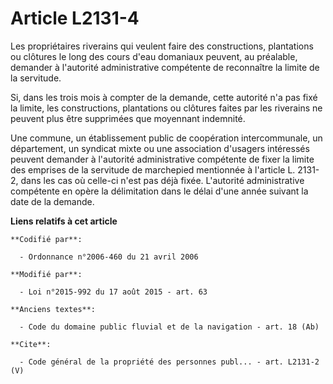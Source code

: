 # Article L2131-4

Les propriétaires riverains qui veulent faire des constructions, plantations ou clôtures le long des cours d'eau domaniaux
peuvent, au préalable, demander à l'autorité administrative compétente de reconnaître la limite de la servitude. 

Si, dans les trois mois à compter de la demande, cette autorité n'a pas fixé la limite, les constructions, plantations ou
clôtures faites par les riverains ne peuvent plus être supprimées que moyennant indemnité. 

Une commune, un établissement public de coopération intercommunale, un département, un syndicat mixte ou une association
d'usagers intéressés peuvent demander à l'autorité administrative compétente de fixer la limite des emprises de la servitude
de marchepied mentionnée à l'article L. 2131-2, dans les cas où celle-ci n'est pas déjà fixée. L'autorité administrative
compétente en opère la délimitation dans le délai d'une année suivant la date de la demande.

**Liens relatifs à cet article**

	**Codifié par**:

	  - Ordonnance n°2006-460 du 21 avril 2006

	**Modifié par**:

	  - Loi n°2015-992 du 17 août 2015 - art. 63

	**Anciens textes**:

	  - Code du domaine public fluvial et de la navigation - art. 18 (Ab)

	**Cite**:

	  - Code général de la propriété des personnes publ... - art. L2131-2 (V)
